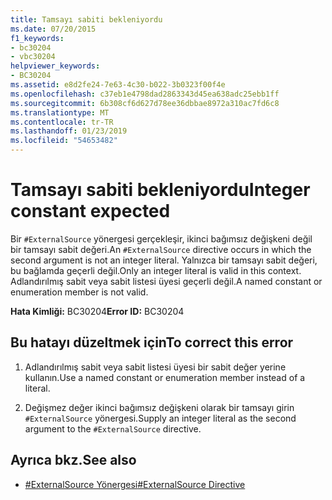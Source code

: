 ```yaml
---
title: Tamsayı sabiti bekleniyordu
ms.date: 07/20/2015
f1_keywords:
- bc30204
- vbc30204
helpviewer_keywords:
- BC30204
ms.assetid: e8d2fe24-7e63-4c30-b022-3b0323f00f4e
ms.openlocfilehash: c37eb1e4798dad2863343d45ea638adc25ebb1ff
ms.sourcegitcommit: 6b308cf6d627d78ee36dbbae8972a310ac7fd6c8
ms.translationtype: MT
ms.contentlocale: tr-TR
ms.lasthandoff: 01/23/2019
ms.locfileid: "54653482"
---
```

# <a name="integer-constant-expected"></a><span data-ttu-id="40c09-102">Tamsayı sabiti bekleniyordu</span><span class="sxs-lookup"><span data-stu-id="40c09-102">Integer constant expected</span></span>
<span data-ttu-id="40c09-103">Bir `#ExternalSource` yönergesi gerçekleşir, ikinci bağımsız değişkeni değil bir tamsayı sabit değeri.</span><span class="sxs-lookup"><span data-stu-id="40c09-103">An `#ExternalSource` directive occurs in which the second argument is not an integer literal.</span></span> <span data-ttu-id="40c09-104">Yalnızca bir tamsayı sabit değeri, bu bağlamda geçerli değil.</span><span class="sxs-lookup"><span data-stu-id="40c09-104">Only an integer literal is valid in this context.</span></span> <span data-ttu-id="40c09-105">Adlandırılmış sabit veya sabit listesi üyesi geçerli değil.</span><span class="sxs-lookup"><span data-stu-id="40c09-105">A named constant or enumeration member is not valid.</span></span>  
  
 <span data-ttu-id="40c09-106">**Hata Kimliği:** BC30204</span><span class="sxs-lookup"><span data-stu-id="40c09-106">**Error ID:** BC30204</span></span>  
  
## <a name="to-correct-this-error"></a><span data-ttu-id="40c09-107">Bu hatayı düzeltmek için</span><span class="sxs-lookup"><span data-stu-id="40c09-107">To correct this error</span></span>  
  
1.  <span data-ttu-id="40c09-108">Adlandırılmış sabit veya sabit listesi üyesi bir sabit değer yerine kullanın.</span><span class="sxs-lookup"><span data-stu-id="40c09-108">Use a named constant or enumeration member instead of a literal.</span></span>  
  
2.  <span data-ttu-id="40c09-109">Değişmez değer ikinci bağımsız değişkeni olarak bir tamsayı girin `#ExternalSource` yönergesi.</span><span class="sxs-lookup"><span data-stu-id="40c09-109">Supply an integer literal as the second argument to the `#ExternalSource` directive.</span></span>  
  
## <a name="see-also"></a><span data-ttu-id="40c09-110">Ayrıca bkz.</span><span class="sxs-lookup"><span data-stu-id="40c09-110">See also</span></span>
- [<span data-ttu-id="40c09-111">#ExternalSource Yönergesi</span><span class="sxs-lookup"><span data-stu-id="40c09-111">#ExternalSource Directive</span></span>](../../visual-basic/language-reference/directives/externalsource-directive.md)
